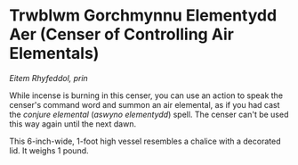 # Trwblwm Gorchmynnu Elementydd Aer (Censer of Controlling Air Elementals)

*Eitem Rhyfeddol, prin*

While incense is burning in this censer, you can use an action to speak the censer's command word and summon an air elemental, as if you had cast the *conjure elemental* (*aswyno elementydd*) spell. The censer can't be used this way again until the next dawn.

This 6-inch-wide, 1-foot high vessel resembles a chalice with a decorated lid. It weighs 1 pound.
